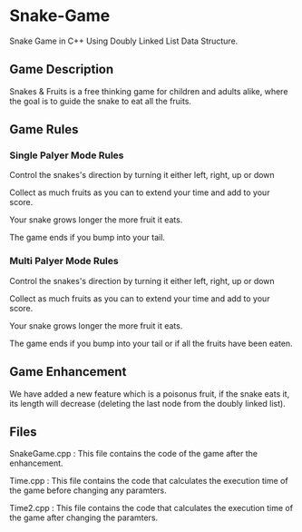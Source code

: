 # Snake-Game
<p>Snake Game in C++ Using Doubly Linked List Data Structure.</p>
<h2>Game Description</h2>
<p>Snakes & Fruits is a free thinking game for children and adults alike, where the goal is to guide the snake to eat all the fruits.</p>
<h2>Game Rules</h2>
<h3>Single Palyer Mode Rules</h3>
<p>Control the snakes's direction by turning it either left, right, up or down</p>
<p>Collect as much fruits as you can to extend your time and add to your score.</p>
<p>Your snake grows longer the more fruit it eats.</p>
<p>The game ends if you bump into your tail.</p>
<h3>Multi Palyer Mode Rules</h3>
<p>Control the snakes's direction by turning it either left, right, up or down</p>
<p>Collect as much fruits as you can to extend your time and add to your score.</p>
<p>Your snake grows longer the more fruit it eats.</p>
<p>The game ends if you bump into your tail or if all the fruits have been eaten.</p>
<h2>Game Enhancement</h2>
<p>We have added a new feature which is a poisonus fruit, if the snake eats it, its length will decrease (deleting the last node from the doubly linked list).</p>
<h2>Files</h2>
<p>SnakeGame.cpp : This file contains the code of the game after the enhancement.</p>
<p>Time.cpp : This file contains the code that calculates the execution time of the game before changing any paramters.</p>
<p>Time2.cpp : This file contains the code that calculates the execution time of the game after changing the paramters.</p>
